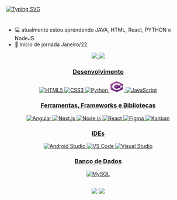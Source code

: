 
[![Typing SVG](https://readme-typing-svg.herokuapp.com/?color=0e75b6&size=35&center=true&vCenter=true&width=1000&lines=+Ola!!+Prazer,+Jorge+Samuel.+:%29)](https://git.io/typing-svg)

#

- 💻 atualmente estou aprendendo JAVA, HTML, React, PYTHON e NodeJS.
- 🚀 Inicio de jornada Janeiro/22.
  
<div align="center">
  <a href="https://github.com/GeorgeSamuel92">
  <img height="165em" src="https://github-readme-stats.vercel.app/api?username=georgesamuel92&theme=tokyonight&hide_border=false&include_all_commits=false&count_private=false"/>
  <img height="165em" src="https://github-readme-stats.vercel.app/api/top-langs/?username=georgesamuel92&theme=tokyonight&hide_border=false&include_all_commits=false&count_private=false&layout=compact"/>
</div>

<div align="center">

  ### Desenvolvimento
 

  ![HTML5](https://img.shields.io/badge/HTML5-E34F26?style=for-the-badge&logo=html5&logoColor=white)
  ![CSS3](https://img.shields.io/badge/CSS3-1572B6?style=for-the-badge&logo=css3&logoColor=white)
    <img src="https://icongr.am/devicon/python-original.svg?size=48&color=b0b0b0" alt="Python" height="30" width="40">
  <img height="30" width="40" src="https://raw.githubusercontent.com/devicons/devicon/master/icons/csharp/csharp-original.svg">
  ![JavaScript](https://img.shields.io/badge/JavaScript-323330?style=for-the-badge&logo=javascript&logoColor=F7DF1E)  

  ### Ferramentas, Frameworks e Bibliotecas
  
  ![Angular](https://img.shields.io/badge/Angular-DD0031?style=for-the-badge&logo=angular&logoColor=white)
  ![Next.js](https://img.shields.io/badge/next%20js-000000?style=for-the-badge&logo=nextdotjs&logoColor=white)
  ![Node.js](https://img.shields.io/badge/Node%20js-339933?style=for-the-badge&logo=nodedotjs&logoColor=white)
  ![React](https://img.shields.io/badge/React-20232A?style=for-the-badge&logo=react&logoColor=61DAFB&)
  ![Figma](https://img.shields.io/badge/figma-%23F24E1E.svg?style=for-the-badge&logo=figma&logoColor=white)
  ![Kanban](https://img.shields.io/badge/Kanban-009688?style=for-the-badge&logo=kanban&logoColor=white)

  ### IDEs
  
  ![Android Studio](https://img.shields.io/badge/Android%20Studio-%233DDC84?style=for-the-badge&logo=android&logoColor=white)
  ![VS Code](https://img.shields.io/badge/VS%20Code-007ACC?style=for-the-badge&logo=visual-studio-code&logoColor=white)
  ![Visual Studio](https://img.shields.io/badge/Visual%20Studio-5C2D91?style=for-the-badge&logo=visual-studio&logoColor=white)

  ### Banco de Dados
  
  ![MySQL](https://img.shields.io/badge/mysql-%2300f.svg?style=for-the-badge&logo=mysql&logoColor=white)

</div>

##

<div align="center" style="display: inline_block"> 
  <a href = "mailto:george.samuel.ti2023@gmail.com"><img src="https://img.shields.io/badge/-Gmail-%23333?style=for-the-badge&logo=gmail&logoColor=white" target="_blank"></a>
  <a href="https://www.linkedin.com/in/george-samuel-879177223/" target="_blank"><img src="https://img.shields.io/badge/-LinkedIn-%230077B5?style=for-the-badge&logo=linkedin&logoColor=white" target="_blank"></a> 
</div>

<!--
icones de programação
https://github.com/devicons/devicon/tree/master/icons
https://devicon.dev/

emblemas de redes sociais e programação
https://dev.to/envoy_/150-badges-for-github-pnk
shields.io

Gif avatar
https://picrew.me/image_maker/338224

meu avatar
https://picrew.me/image_maker/338224/complete?cd=iV33xcmfuE

Busca de emoji
https://emojipedia.org/search/?=bag
-->
